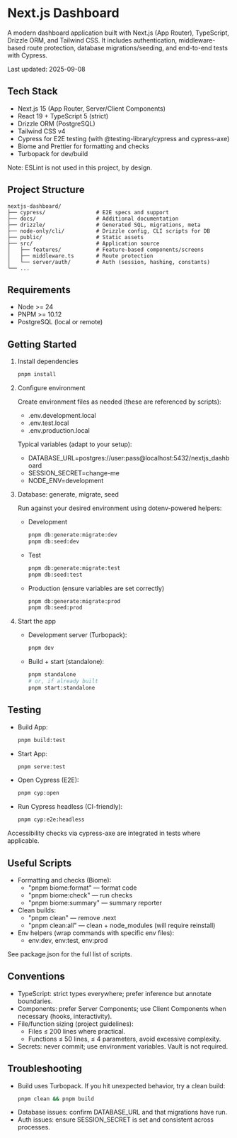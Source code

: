 # Next.js Dashboard

A modern dashboard application built with Next.js (App Router), TypeScript, Drizzle ORM, and Tailwind CSS. It includes authentication, middleware-based route protection, database migrations/seeding, and end-to-end tests with Cypress.

Last updated: 2025-09-08

## Tech Stack

- Next.js 15 (App Router, Server/Client Components)
- React 19 + TypeScript 5 (strict)
- Drizzle ORM (PostgreSQL)
- Tailwind CSS v4
- Cypress for E2E testing (with @testing-library/cypress and cypress-axe)
- Biome and Prettier for formatting and checks
- Turbopack for dev/build

Note: ESLint is not used in this project, by design.

## Project Structure

```
nextjs-dashboard/
├── cypress/                # E2E specs and support
├── docs/                   # Additional documentation
├── drizzle/                # Generated SQL, migrations, meta
├── node-only/cli/          # Drizzle config, CLI scripts for DB
├── public/                 # Static assets
├── src/                    # Application source
│   ├── features/           # Feature-based components/screens
│   ├── middleware.ts       # Route protection
│   └── server/auth/        # Auth (session, hashing, constants)
└── ...
```

## Requirements

- Node >= 24
- PNPM >= 10.12
- PostgreSQL (local or remote)

## Getting Started

1. Install dependencies

   ```sh
   pnpm install
   ```

2. Configure environment

   Create environment files as needed (these are referenced by scripts):
   - .env.development.local
   - .env.test.local
   - .env.production.local

   Typical variables (adapt to your setup):
   - DATABASE_URL=postgres://user:pass@localhost:5432/nextjs_dashboard
   - SESSION_SECRET=change-me
   - NODE_ENV=development

3. Database: generate, migrate, seed

   Run against your desired environment using dotenv-powered helpers:

   - Development
     ```sh
     pnpm db:generate:migrate:dev
     pnpm db:seed:dev
     ```
   - Test
     ```sh
     pnpm db:generate:migrate:test
     pnpm db:seed:test
     ```
   - Production (ensure variables are set correctly)
     ```sh
     pnpm db:generate:migrate:prod
     pnpm db:seed:prod
     ```

4. Start the app

   - Development server (Turbopack):
     ```sh
     pnpm dev
     ```
   - Build + start (standalone):
     ```sh
     pnpm standalone
     # or, if already built
     pnpm start:standalone
     ```

## Testing

- Build App:
  ```sh
  pnpm build:test
  ```
- Start App:
  ```sh
  pnpm serve:test
  ```

- Open Cypress (E2E):
  ```sh
  pnpm cyp:open
  ```
- Run Cypress headless (CI-friendly):
  ```sh
  pnpm cyp:e2e:headless
  ```

Accessibility checks via cypress-axe are integrated in tests where applicable.

## Useful Scripts

- Formatting and checks (Biome):
  - "pnpm biome:format" — format code
  - "pnpm biome:check" — run checks
  - "pnpm biome:summary" — summary reporter
- Clean builds:
  - "pnpm clean" — remove .next
  - "pnpm clean:all" — clean + node_modules (will require reinstall)
- Env helpers (wrap commands with specific env files):
  - env:dev, env:test, env:prod

See package.json for the full list of scripts.

## Conventions

- TypeScript: strict types everywhere; prefer inference but annotate boundaries.
- Components: prefer Server Components; use Client Components when necessary (hooks, interactivity).
- File/function sizing (project guidelines):
  - Files ≤ 200 lines where practical.
  - Functions ≤ 50 lines, ≤ 4 parameters, avoid excessive complexity.
- Secrets: never commit; use environment variables. Vault is not required.

## Troubleshooting

- Build uses Turbopack. If you hit unexpected behavior, try a clean build:
  ```sh
  pnpm clean && pnpm build
  ```
- Database issues: confirm DATABASE_URL and that migrations have run.
- Auth issues: ensure SESSION_SECRET is set and consistent across processes.

